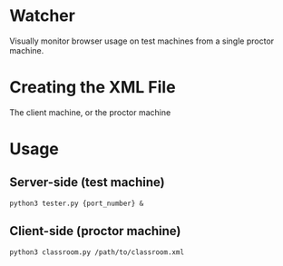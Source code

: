 Watcher
=======

Visually monitor browser usage on test machines from a single proctor machine.

Creating the XML File
=====================

The client machine, or the proctor machine 

Usage
=====

Server-side (test machine)
--------------------------

```
python3 tester.py {port_number} & 
```

Client-side (proctor machine)
-----------------------------

```
python3 classroom.py /path/to/classroom.xml
```


